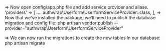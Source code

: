  
=> Now open config/app.php file and add service provider and aliase.
'providers' => [
	....
	authwrap\Userform\UserformServiceProvider::class,
],
=> Now that we've installed the package, we'll need to publish the database migration and config file: 
php artisan vendor:publish --provider="authwrap\Userform\UserformServiceProvider"

=> We can now run the migrations to create the new tables in our database:
php artisan migrate